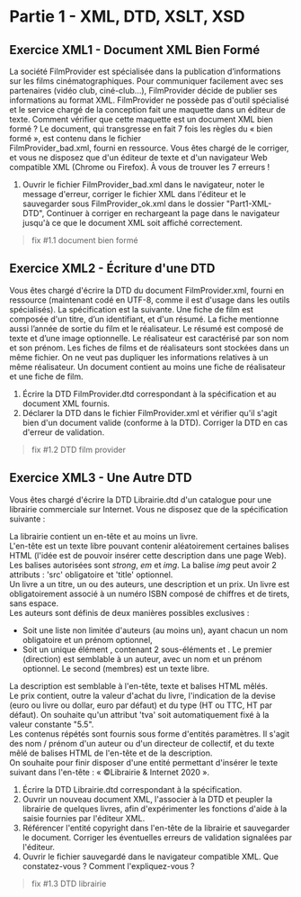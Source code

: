 # Partie 1 - XML, DTD, XSLT, XSD

## Exercice XML1 - Document XML Bien Formé

La société FilmProvider est spécialisée dans la publication d’informations sur les films cinématographiques. 
Pour communiquer facilement avec ses partenaires (vidéo club, ciné-club...), FilmProvider décide de publier ses 
informations au format XML.
FilmProvider ne possède pas d'outil spécialisé et le service chargé de la conception fait une maquette dans un éditeur 
de texte. Comment vérifier que cette maquette est un document XML bien formé ?
Le document, qui transgresse en fait 7 fois les règles du « bien formé », est contenu dans le fichier  
FilmProvider_bad.xml, fourni en ressource. Vous êtes chargé de le corriger, et vous ne disposez que d'un éditeur 
de texte et d'un navigateur Web compatible XML (Chrome ou Firefox). À vous de trouver les 7 erreurs !

1. Ouvrir le fichier FilmProvider_bad.xml dans le navigateur,
noter le message d'erreur, corriger le fichier XML dans l'éditeur et le sauvegarder sous FilmProvider_ok.xml 
dans le dossier "Part1-XML-DTD",
Continuer à corriger en rechargeant la page dans le navigateur jusqu'à ce que le document XML soit affiché correctement.

> fix #1.1 document bien formé

## Exercice XML2 - Écriture d'une DTD

Vous êtes chargé d'écrire la DTD du document FilmProvider.xml, fourni en ressource (maintenant codé en UTF-8, 
comme il est d'usage dans les outils spécialisés). La spécification est la suivante.
Une fiche de film est composée d'un titre, d’un identifiant, et d'un résumé. La fiche mentionne aussi l’année de sortie 
du film et le réalisateur. Le résumé est composé de texte et d’une image optionnelle.
Le réalisateur est caractérisé par son nom et son prénom.
Les fiches de films et de réalisateurs sont stockées dans un même fichier. On ne veut pas dupliquer les informations 
relatives à un même réalisateur. Un document contient au moins une fiche de réalisateur et une fiche de film.

1. Écrire la DTD FilmProvider.dtd correspondant à la spécification et au document XML fournis.
2. Déclarer la DTD dans le fichier FilmProvider.xml et vérifier qu'il s'agit bien d'un document valide (conforme à la DTD). 
Corriger la DTD en cas d'erreur de validation.

> fix #1.2 DTD film provider

## Exercice XML3 - Une Autre DTD

Vous êtes chargé d'écrire la DTD Librairie.dtd d'un catalogue pour une librairie commerciale sur Internet. 
Vous ne disposez que de la spécification suivante :

La librairie contient un en-tête et au moins un livre.  
L'en-tête est un texte libre pouvant contenir aléatoirement certaines balises HTML (l'idée est de pouvoir insérer 
cette description dans une page Web). Les balises autorisées sont *strong*, *em* et *img*. La balise *img* 
peut avoir 2 attributs : 'src' obligatoire et 'title' optionnel.  
Un livre a un titre, un ou des auteurs, une description et un prix. Un livre est obligatoirement associé à un numéro 
ISBN composé de chiffres et de tirets, sans espace.  
Les auteurs sont définis de deux manières possibles exclusives :

- Soit une liste non limitée d'auteurs (au moins un), ayant chacun un nom obligatoire et un prénom optionnel,
- Soit un unique élément <collectif>, contenant 2 sous-éléments <direction> et <membres>. Le premier (direction) est 
semblable à un auteur, avec un nom et un prénom optionnel. Le second (membres) est un texte libre.

La description est semblable à l'en-tête, texte et balises HTML mêlés.  
Le prix contient, outre la valeur d'achat du livre, l'indication de la devise (euro ou livre ou dollar, euro par défaut) 
et du type (HT ou TTC, HT par défaut). On souhaite qu'un attribut 'tva' soit automatiquement fixé à la valeur constante "5.5".  
Les contenus répétés sont fournis sous forme d'entités paramètres. Il s'agit des nom / prénom d'un auteur ou d'un directeur 
de collectif, et du texte mêlé de balises HTML de l'en-tête et de la description.  
On souhaite pour finir disposer d'une entité permettant d'insérer le texte suivant dans l'en-tête : « ©Librairie & Internet 2020 ».

1. Écrire la DTD Librairie.dtd correspondant à la spécification.
2. Ouvrir un nouveau document XML, l'associer à la DTD et peupler la librairie de quelques livres, afin d'expérimenter 
les fonctions d'aide à la saisie fournies par l'éditeur XML.
3. Référencer l'entité copyright dans l'en-tête de la librairie et sauvegarder le document. Corriger les éventuelles 
erreurs de validation signalées par l'éditeur.
4. Ouvrir le fichier sauvegardé dans le navigateur compatible XML. Que constatez-vous ? Comment l'expliquez-vous ?

> fix #1.3 DTD librairie
